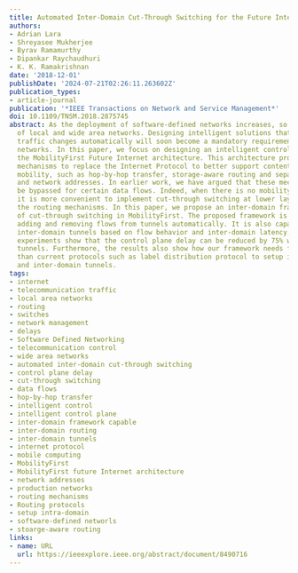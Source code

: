```yaml
---
title: Automated Inter-Domain Cut-Through Switching for the Future Internet
authors:
- Adrian Lara
- Shreyasee Mukherjee
- Byrav Ramamurthy
- Dipankar Raychaudhuri
- K. K. Ramakrishnan
date: '2018-12-01'
publishDate: '2024-07-21T02:26:11.263602Z'
publication_types:
- article-journal
publication: '*IEEE Transactions on Network and Service Management*'
doi: 10.1109/TNSM.2018.2875745
abstract: As the deployment of software-defined networks increases, so does the manageability
  of local and wide area networks. Designing intelligent solutions that respond to
  traffic changes automatically will soon become a mandatory requirement in production
  networks. In this paper, we focus on designing an intelligent control plane for
  the MobilityFirst Future Internet architecture. This architecture proposes novel
  mechanisms to replace the Internet Protocol to better support content delivery and
  mobility, such as hop-by-hop transfer, storage-aware routing and separation of identifiers
  and network addresses. In earlier work, we have argued that these mechanisms can
  be bypassed for certain data flows. Indeed, when there is no mobility involved,
  it is more convenient to implement cut-through switching at lower layers to bypass
  the routing mechanisms. In this paper, we propose an inter-domain framework capable
  of cut-through switching in MobilityFirst. The proposed framework is capable of
  adding and removing flows from tunnels automatically. It is also capable of creating
  inter-domain tunnels based on flow behavior and inter-domain latency. Our implementation
  experiments show that the control plane delay can be reduced by 75% when using inter-domain
  tunnels. Furthermore, the results also show how our framework needs fewer messages
  than current protocols such as label distribution protocol to setup intra-domain
  and inter-domain tunnels.
tags:
- internet
- telecommunication traffic
- local area networks
- routing
- switches
- network management
- delays
- Software Defined Networking
- telecommunication control
- wide area networks
- automated inter-domain cut-through switching
- control plane delay
- cut-through switching
- data flows
- hop-by-hop transfer
- intelligent control
- intelligent control plane
- inter-domain framework capable
- inter-domain routing
- inter-domain tunnels
- internet protocol
- mobile computing
- MobilityFirst
- MobilityFirst future Internet architecture
- network addresses
- production networks
- routing mechanisms
- Routing protocols
- setup intra-domain
- software-defined networls
- stoarge-aware routing
links:
- name: URL
  url: https://ieeexplore.ieee.org/abstract/document/8490716
---
```

